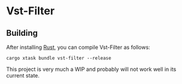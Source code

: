 # Vst-Filter

## Building

After installing [Rust](https://rustup.rs/), you can compile Vst-Filter as follows:

```shell
cargo xtask bundle vst-filter --release
```

This project is very much a WIP and probably will not work well in its current state.
